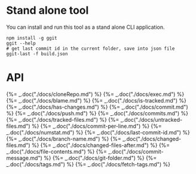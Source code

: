 # Stand alone tool

You can install and run this tool as a stand alone CLI application.

    npm install -g ggit
    ggit --help
    # get last commit id in the current folder, save into json file
    ggit-last -f build.json

# API

{%= _.doc("./docs/cloneRepo.md") %}
{%= _.doc("./docs/exec.md") %}
{%= _.doc("./docs/blame.md") %}
{%= _.doc("./docs/is-tracked.md") %}
{%= _.doc("./docs/has-changes.md") %}
{%= _.doc("./docs/commit.md") %}
{%= _.doc("./docs/push.md") %}
{%= _.doc("./docs/commits.md") %}
{%= _.doc("./docs/tracked-files.md") %}
{%= _.doc("./docs/untracked-files.md") %}
{%= _.doc("./docs/commit-per-line.md") %}
{%= _.doc("./docs/numstat.md") %}
{%= _.doc("./docs/last-commit-id.md") %}
{%= _.doc("./docs/branch-name.md") %}
{%= _.doc("./docs/changed-files.md") %}
{%= _.doc("./docs/changed-files-after.md") %}
{%= _.doc("./docs/file-contents.md") %}
{%= _.doc("./docs/commit-message.md") %}
{%= _.doc("./docs/git-folder.md") %}
{%= _.doc("./docs/tags.md") %}
{%= _.doc("./docs/fetch-tags.md") %}
